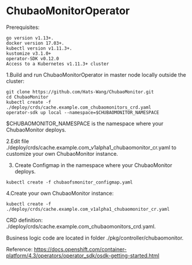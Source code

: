 # ChubaoMonitorOperator

Prerequisites:
```
go version v1.13+.
docker version 17.03+.
kubectl version v1.11.3+.
kustomize v3.1.0+
operator-SDK v0.12.0
Access to a Kubernetes v1.11.3+ cluster
```

1.Build and run ChubaoMonitorOperator in master node locally outside the cluster:
```
git clone https://github.com/Hats-Wang/ChubaoMonitor.git
cd ChubaoMonitor
kubectl create -f ./deploy/crds/cache.example.com_chubaomonitors_crd.yaml
operator-sdk up local --namespace=$CHUBAOMONITOR_NAMESPACE
```
$CHUBAOMONITOR_NAMESPACE is the namespace where your ChubaoMonitor deploys.

2.Edit file ./deploy/crds/cache.example.com_v1alpha1_chubaomonitor_cr.yaml to customize your own ChubaoMonitor instance.

3. Create Configmap in the namespace where your ChubaoMonitor deploys.
```
kubectl create -f chubaofsmonitor_configmap.yaml
```

4.Create your own ChubaoMonitor instance:
```
kubectl create -f ./deploy/crds/cache.example.com_v1alpha1_chubaomonitor_cr.yaml
```

CRD definition: ./deploy/crds/cache.example.com_chubaomonitors_crd.yaml.

Business logic code are located in folder ./pkg/controller/chubaomonitor.

Reference: https://docs.openshift.com/container-platform/4.3/operators/operator_sdk/osdk-getting-started.html
